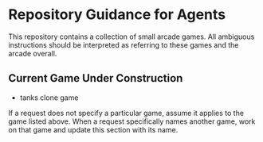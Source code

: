 # Repository Guidance for Agents

This repository contains a collection of small arcade games. All ambiguous instructions should be interpreted as referring to these games and the arcade overall.

## Current Game Under Construction
- tanks clone game




If a request does not specify a particular game, assume it applies to the game listed above. When a request specifically names another game, work on that game and update this section with its name.

